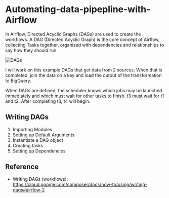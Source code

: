 # Automating-data-pipepline-with-Airflow
In Airflow, Directed Acyclic Graphs (DAGs) are used to create the workflows. A DAG (Directed Acyclic Graph) is the core concept of Airflow, collecting Tasks together, organized with dependencies and relationships to say how they should run.

![DAGs](https://user-images.githubusercontent.com/111644551/193593677-b0a3b78f-ad17-4103-a506-ce43f99061d7.png)

I will work on this example DAGs that get data from 2 sources. When that is completed, join the data on a key and load the output of the transformation to BigQuery.

When DAGs are defined, the scheduler knows which jobs may be launched immediately and which must wait for other tasks to finish. t3 must wait for t1 and t2. After completing t3, t4 will begin.

## Writing DAGs
1. Importing Modules
2. Setting up Default Arguments
3. Instantiate a DAG object
4. Creating tasks
5. Setting up Dependencies

## Reference
- Writing DAGs (workflows): https://cloud.google.com/composer/docs/how-to/using/writing-dags#airflow-2